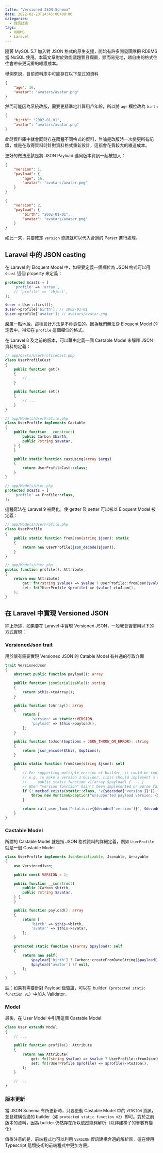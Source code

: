 ```yaml
---
title: "Versioned JSON Schema"
date: 2022-02-23T14:45:06+08:00
categories:
  - 資訊技術
tags:
  - RDBMS
  - Laravel
---
```


隨著 MySQL 5.7 加入對 JSON 格式的原生支援，開始有許多開發團隊把 RDBMS 當 NoSQL 使用。本篇文章對於效能議題暫且擱置，顯而易見地，越自由的格式往往會帶來更沉重的維護成本。

舉例來說，目前資料庫中可能存在以下型式的資料

```json
{
    "age": 16,
    "avatar": "avatars/avatar.png"
}
```

然而可能因為系統改版，需要更精準地計算用戶年齡，所以將 `age` 欄位改為 `birth`

```json
{
    "birth": "2002-01-01",
    "avatar": "avatars/avatar.png"
}
```

此時資料庫中就會同時存在兩種不同格式的資料，無論是改版時一次變更所有記錄，或是在取得資料時針對資料格式重新設計，這都會花費較大的維運成本。

更好的做法應該是將 JSON Payload 連同版本資訊一起被加入：

```json
{
    "version": 1,
    "payload": {
        "age": 16,
        "avatar": "avatars/avatar.png"
    }
}

{
    "version": 2,
    "payload": {
        "birth": "2002-01-01",
        "avatar": "avatars/avatar.png"
    }
}
```

如此一來，只要確定 `version` 資訊就可以代入合適的 Parser 進行處理。

## Laravel 中的 JSON casting

在 Laravel 的 Eloquent Model 中，如果要定義一個欄位為 JSON 格式可以用 `$cast` 這個 property 來定義：

```php
protected $casts = [
    'profile' => 'array',
    // 'profile' => 'object',
];

$user = User::first();
$user->profile['birth']; // 2002-01-01
$user->profile['avatar']; // avatars/avatar.png
```

嚴厲一點地說，這種設計方法是不負責任的。因為我們無法從 Eloquent Model 的定義中，得知在 `profile` 這個欄位的格式。

在 Laravel 8 及之前的版本，可以藉由定義一個 Castable Model 來解釋 JSON 資料的定義：

```php
// app/Casts/UserProfileCast.php
class UserProfileCast
{
    public function get()
    {
        // ...
    }

    public function set()
    {
        // ... 
    }
}

// app/Models/UserProfile.php
class UserProfile implements Castable
{
    public function __construct(
        public Carbon $birth,
        public ?string $avatar,
    ) {
    }

    public static function castUsing(array $args)
    {
        return UserProfileCast::class;
    }
}

// app/Models/User.php
protected $casts = [
    'profile' => Profile::class,
];
```

這種寫法在 Laravel 9 被簡化，使 getter 及 setter 可以被以 Eloquent Model 被定義：

```php
// app/Models/UserProfile.php
class UserProfile
{
    public static function fromJson(string $json): static
    {
        return new UserProfile(json_decode($json));
    }
}

// app/Models/User.php
public function profile(): Attribute
{
    return new Attribute(
        get: fn(?string $value) => $value ? UserProfile::fromJson($value) : null,
        set: fn(?UserProfile $profile) => $value?->toJson(),
    );
}
```

## 在 Laravel 中實現 Versioned JSON

綜上所述，如果要在 Laravel 中實現 Versioned JSON，一般我會習慣用以下的方式實現：

### VersionedJson trait

用於讓有需要實現 Versioned JSON 的 Catable Model 有共通的存取介面

```php
trait VersionedJson
{
    abstract public function payload(): array

    public function jsonSerializable(): string
    {
        return $this->toArray();
    }

    public function toArray(): array
    {
        return [
            'version' => static::VERSION,
            'payload' => $this->payload(),
        ];
    }

    public function toJson($options = JSON_THROW_ON_ERROR): string
    {
        return json_encode($this, $options);
    }

    public static function fromJson(string $json): self
    {
        // For supporting multiple version of builder, it could be implemented as a "version function"
        // e.g. To make a version 1 builder, class should implement a static function call "v1":
        //     public static function v1(array $payload) { ... }
        // When "version function" hasn't been implemented or parse failed, it is an invalid version
        if (! method_exists(static::class, "v{$decoded['version']}")) {
            throw new RuntimeException("unsupported payload version: {$decoded['version']}");
        }

        return call_user_func("static::v{$decoded['version']}", $decoded['payload']);
    }
}
```

### Castable Model

所謂的 Castable Model 就是指 JSON 格式資料的詳細定義，例如 `UserProfile` 就是一個 Castable Model

```php
class UserProfile implements JsonSerializable, Jsonable, Arrayable
{
    use VersionedJson;

    public const VERSION = 1;

    public function __construct(
        public ?Carbon $birth,
        public ?string $avatar,
    ) {
    }

    public function payload(): array
    {
        return [
            'birth' => $this->birth,
            'avatar' => $this->avatar,
        ];
    }

    protected static function v1(array $payload): self
    {
        return new self(
            $payload['birth'] ? Carbon::createFromDateString($payload['birth']) : null,
            $payload['avatar'] ?? null,
        );
    }
}
```

註：如果有需要針對 Payload 做驗證，可以在 builder（`protected static function v1`）中加入 Validator。

### Model

最後，在 User Model 中引用這個 Castable Model

```php
class User extends Model
{
    // ...

    public function profile(): Attribute
    {
        return new Attribute(
            get: fn(?string $value) => $value ? UserProfile::fromJson($value) : null,
            set: fn(?UserProfile $profile) => $profile?->toJson(),
        );
    }

    // ...
}
```

### 版本更新

當 JSON Schema 有所更新時，只要更動 Castable Model 中的 `VERSION` 資訊，並且建構合適的 builder（如 `protected static function v2`）即可。對於之前版本的資料，因為 builder 仍然存在所以依然能夠解析（除非建構子的參數有變化）

值得注意的是，前端程式也可以利用 `VERSION` 資訊建構合適的解析器，這在使用 Typescript 這類技術的前端程式中更加方便。
